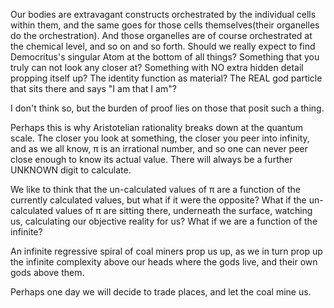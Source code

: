 Our bodies are extravagant constructs orchestrated by the individual cells within them, and the same goes for those cells themselves(their organelles do the orchestration). And those organelles are of course orchestrated at the chemical level, and so on and so forth. Should we really expect to find Democritus's singular Atom at the bottom of all things? Something that you truly can not look any closer at? Something with NO extra hidden detail propping itself up? The identity function as material? The REAL god particle that sits there and says "I am that I am"?

I don't think so, but the burden of proof lies on those that posit such a thing.

Perhaps this is why Aristotelian rationality breaks down at the quantum scale. The closer you look at something, the closer you peer into infinity, and as we all know, π is an irrational number, and so one can never peer close enough to know its actual value. There will always be a further UNKNOWN digit to calculate.

We like to think that the un-calculated values of π are a function of the currently calculated values, but what if it were the opposite? What if the un-calculated values of π are sitting there, underneath the surface, watching us, calculating our objective reality for us? What if we are a function of the infinite?

An infinite regressive spiral of coal miners prop us up, as we in turn prop up the infinite complexity above our heads where the gods live, and their own gods above them.

Perhaps one day we will decide to trade places, and let the coal mine us. 